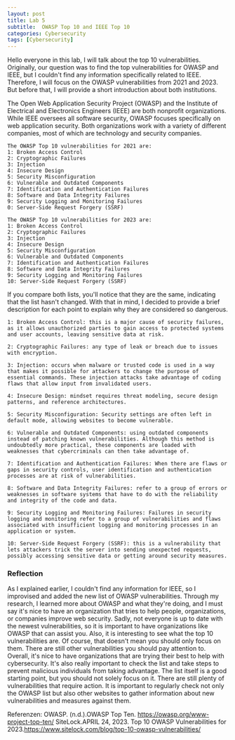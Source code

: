 ```yaml
---
layout: post
title: Lab 5
subtitle:  OWASP Top 10 and IEEE Top 10
categories: Cybersecurity
tags: [Cybersecurity]
---
```

Hello everyone in this lab, I will talk about the top 10 vulnerabilities. Originally, our question was to find the top vulnerabilities for OWASP and IEEE, but I couldn't find any information specifically related to IEEE. Therefore, I will focus on the OWASP vulnerabilities from 2021 and 2023. But before that, I will provide a short introduction about both institutions.

The Open Web Application Security Project (OWASP) and the Institute of Electrical and Electronics Engineers (IEEE) are both nonprofit organizations. While IEEE oversees all software security, OWASP focuses specifically on web application security. Both organizations work with a variety of different companies, most of which are technology and security companies.
```
The OWASP Top 10 vulnerabilities for 2021 are:
1: Broken Access Control
2: Cryptographic Failures
3: Injection
4: Insecure Design
5: Security Misconfiguration
6: Vulnerable and Outdated Components
7: Identification and Authentication Failures
8: Software and Data Integrity Failures
9: Security Logging and Monitoring Failures
0: Server-Side Request Forgery (SSRF)
```
```
The OWASP Top 10 vulnerabilities for 2023 are:
1: Broken Access Control
2: Cryptographic Failures
3: Injection
4: Insecure Design
5: Security Misconfiguration
6: Vulnerable and Outdated Components
7: Identification and Authentication Failures
8: Software and Data Integrity Failures
9: Security Logging and Monitoring Failures
10: Server-Side Request Forgery (SSRF)
```
If you compare both lists, you'll notice that they are the same, indicating that the list hasn't changed. With that in mind, I decided to provide a brief description for each point to explain why they are considered so dangerous.
```
1: Broken Access Control: this is a major cause of security failures, as it allows unauthorized parties to gain access to protected systems and user accounts, leaving sensitive data at risk.

2: Cryptographic Failures: any type of leak or breach due to issues with encryption.

3: Injection: occurs when malware or trusted code is used in a way that makes it possible for attackers to change the purpose of essential commands. These injection attacks take advantage of coding flaws that allow input from invalidated users.

4: Insecure Design: mindset requires threat modeling, secure design patterns, and reference architectures.

5: Security Misconfiguration: Security settings are often left in default mode, allowing websites to become vulnerable.

6: Vulnerable and Outdated Components: using outdated components instead of patching known vulnerabilities. Although this method is undoubtedly more practical, these components are loaded with weaknesses that cybercriminals can then take advantage of.

7: Identification and Authentication Failures: When there are flaws or gaps in security controls, user identification and authentication processes are at risk of vulnerabilities.

8: Software and Data Integrity Failures: refer to a group of errors or weaknesses in software systems that have to do with the reliability and integrity of the code and data.

9: Security Logging and Monitoring Failures: Failures in security logging and monitoring refer to a group of vulnerabilities and flaws associated with insufficient logging and monitoring processes in an application or system.

10: Server-Side Request Forgery (SSRF): this is a vulnerability that lets attackers trick the server into sending unexpected requests, possibly accessing sensitive data or getting around security measures.
```
### Reflection
As I explained earlier, I couldn't find any information for IEEE, so I improvised and added the new list of OWASP vulnerabilities. Through my research, I learned more about OWASP and what they're doing, and I must say it's nice to have an organization that tries to help people, organizations, or companies improve web security. Sadly, not everyone is up to date with the newest vulnerabilities, so it is important to have organizations like OWASP that can assist you.
Also, it is interesting to see what the top 10 vulnerabilities are. Of course, that doesn't mean you should only focus on them. There are still other vulnerabilities you should pay attention to.
Overall, it's nice to have organizations that are trying their best to help with cybersecurity. It's also really important to check the list and take steps to prevent malicious individuals from taking advantage. The list itself is a good starting point, but you should not solely focus on it. There are still plenty of vulnerabilities that require action. It is important to regularly check not only the OWASP list but also other websites to gather information about new vulnerabilities and measures against them.

Referenzen:
OWASP.  (n.d.).OWASP Top Ten. https://owasp.org/www-project-top-ten/
SiteLock.APRIL 24, 2023. Top 10 OWASP Vulnerabilities for 2023.https://www.sitelock.com/blog/top-10-owasp-vulnerabilities/

